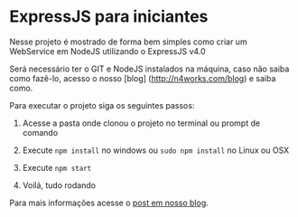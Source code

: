 # ExpressJS para iniciantes

Nesse projeto é mostrado de forma bem simples como criar um WebService em NodeJS utilizando o ExpressJS v4.0

Será necessário ter o GIT e NodeJS instalados na máquina, caso não saiba como fazê-lo, acesso o nosso [blog] (http://n4works.com/blog) e saiba como.

Para executar o projeto siga os seguintes passos:

1. Acesse a pasta onde clonou o projeto no terminal ou prompt de comando

2. Execute ```npm install``` no windows ou ```sudo npm install``` no Linux ou OSX

3. Execute ```npm start```

4. Voilá, tudo rodando

Para mais informações acesse o [post em nosso blog](http://n4works.com/blog/expressjs-starter).
